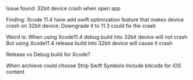Issue found:
32bit device crash when open app

Finding:
Xcode 11.4 have add swift optimization feature that makes device crash on 32bit device;
Downgrade it to 11.3 could fix the crash

Weird is:
When using Xcode11.4 debug build into 32bit device will not crash
But using Xcode11.4 release build into 32bit device will cause it crash

Release vs Debug build for Xcode?

When archieve could choose Strip Swift Symbols
Include bitcode for iOS content


